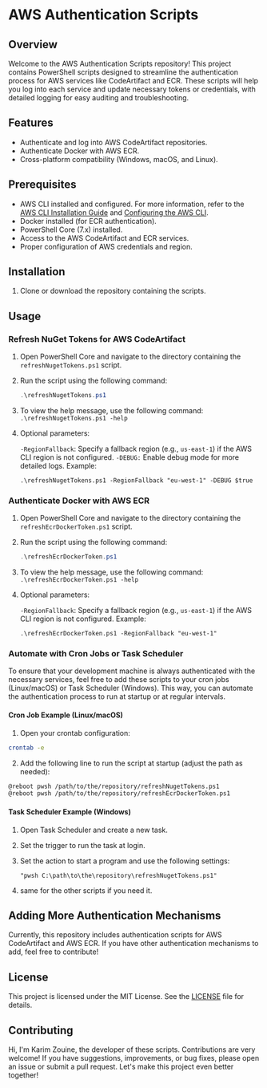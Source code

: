 # AWS Authentication Scripts

## Overview

Welcome to the AWS Authentication Scripts repository! This project contains PowerShell scripts designed to streamline the authentication process for AWS services like CodeArtifact and ECR. These scripts will help you log into each service and update necessary tokens or credentials, with detailed logging for easy auditing and troubleshooting.

## Features

- Authenticate and log into AWS CodeArtifact repositories.
- Authenticate Docker with AWS ECR.
- Cross-platform compatibility (Windows, macOS, and Linux).

## Prerequisites

- AWS CLI installed and configured. For more information, refer to the [AWS CLI Installation Guide](https://docs.aws.amazon.com/cli/latest/userguide/install-cliv2.html) and [Configuring the AWS CLI](https://docs.aws.amazon.com/cli/latest/userguide/cli-configure-files.html).
- Docker installed (for ECR authentication).
- PowerShell Core (7.x) installed.
- Access to the AWS CodeArtifact and ECR services.
- Proper configuration of AWS credentials and region.

## Installation

1. Clone or download the repository containing the scripts.

## Usage

### Refresh NuGet Tokens for AWS CodeArtifact

1. Open PowerShell Core and navigate to the directory containing the `refreshNugetTokens.ps1` script.
2. Run the script using the following command:
    ```powershell
    .\refreshNugetTokens.ps1
    ````
3. To view the help message, use the following command: ``.\refreshNugetTokens.ps1 -help``

4. Optional parameters:

    ``-RegionFallback``: Specify a fallback region (e.g., ``us-east-1``) if the AWS CLI region is not configured.
    ``-DEBUG:`` Enable debug mode for more detailed logs.
    Example:

    ```` pwsh
    .\refreshNugetTokens.ps1 -RegionFallback "eu-west-1" -DEBUG $true
    ````


### Authenticate Docker with AWS ECR

1. Open PowerShell Core and navigate to the directory containing the `refreshEcrDockerToken.ps1` script.
2. Run the script using the following command:
    ```powershell
    .\refreshEcrDockerToken.ps1
    ```
3. To view the help message, use the following command: ``.\refreshEcrDockerToken.ps1 -help``

4. Optional parameters:

    ``-RegionFallback``: Specify a fallback region (e.g., ``us-east-1``) if the AWS CLI region is not configured.
    Example:

    ```` pwsh
    .\refreshEcrDockerToken.ps1 -RegionFallback "eu-west-1"
    ````


### Automate with Cron Jobs or Task Scheduler 

To ensure that your development machine is always authenticated with the necessary services, feel free to add these scripts to your cron jobs (Linux/macOS) or Task Scheduler (Windows). This way, you can automate the authentication process to run at startup or at regular intervals. 

#### Cron Job Example (Linux/macOS)

1. Open your crontab configuration:    

```sh    
crontab -e    
```

2. Add the following line to run the script at startup (adjust the path as needed):    

```sh    
@reboot pwsh /path/to/the/repository/refreshNugetTokens.ps1    
@reboot pwsh /path/to/the/repository/refreshEcrDockerToken.ps1    
```

#### Task Scheduler Example (Windows) 
1. Open Task Scheduler and create a new task. 

2. Set the trigger to run the task at login. 

3. Set the action to start a program and use the following settings: 

    `"pwsh C:\path\to\the\repository\refreshNugetTokens.ps1"`

4. same for the other scripts if you need it.



## Adding More Authentication Mechanisms

Currently, this repository includes authentication scripts for AWS CodeArtifact and AWS ECR. If you have other authentication mechanisms to add, feel free to contribute!

## License

This project is licensed under the MIT License. See the [LICENSE](LICENSE) file for details.

## Contributing

Hi, I'm Karim Zouine, the developer of these scripts. Contributions are very welcome! If you have suggestions, improvements, or bug fixes, please open an issue or submit a pull request. Let's make this project even better together!
